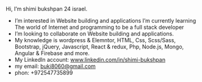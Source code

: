 Hi, I’m shimi bukshpan 24 israel. 
- I’m interested in Website building and applications
I’m currently learning The world of  Internet and programming to be a full stack developer
- I’m looking to collaborate on Website building and applications.
- My knowledge is wordpress & Elemntor, HTML, Css, Scss/Sass, Bootstrap, jQuery, Javascript, React & redux, Php, Node.js, Mongo, Angular & Firebase and more.
- My LinkedIn account: www.linkedin.com/in/shimi-bukshpan 
- my email: buki8060@gmail.com
- phon: +972547735899
